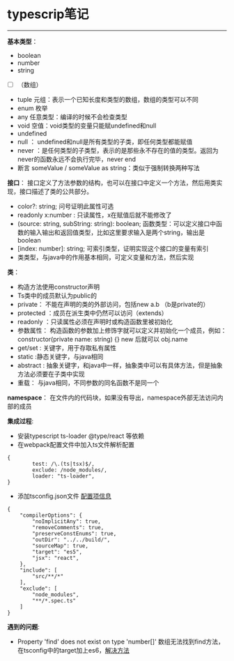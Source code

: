 # **typescrip笔记**

-----
**基本类型**：
- boolean
- number
- string
-  [  ]  （数组）
- tuple 元组：表示一个已知长度和类型的数组，数组的类型可以不同
- enum 枚举
- any 任意类型：编译的时候不会检查类型
- void 空值：void类型的变量只能赋undefined和null
- undefined
- null ： undefined和null是所有类型的子类，即任何类型都能赋值
- never ：是任何类型的子类型，表示的是那些永不存在的值的类型。返回为never的函数永远不会执行完毕，never end
- 断言 <string>someValue / someValue as string：类似于强制转换两种写法

**接口**：
    接口定义了方法参数的结构，也可以在接口中定义一个方法，然后用类实现，接口描述了类的公共部分。
- color?: string;  问号证明此属性可选
- readonly x:number : 只读属性，x在赋值后就不能修改了
- (source: string, subString: string): boolean; 函数类型：可以定义接口中函数的输入输出和返回值类型，比如这里要求输入是两个string，输出是boolean
- [index: number]: string; 可索引类型，证明实现这个接口的变量有索引
- 类类型，与java中的作用基本相同，可定义变量和方法，然后实现

**类**：
- 构造方法使用constructor声明
- Ts类中的成员默认为public的
- private： 不能在声明的类的外部访问，包括new a.b （b是private的）
- protected ：成员在派生类中仍然可以访问（extends）
- readonly ：只读属性必须在声明时或构造函数里被初始化
- 参数属性： 构造函数的参数加上修饰字就可以定义并初始化一个成员，例如：constructor(private name: string) {} new 后就可以 obj.name
- get/set : 关键字，用于存取私有属性
- static :静态关键字，与java相同
- abstract : 抽象关键字，和java中一样，抽象类中可以有具体方法，但是抽象方法必须要在子类中实现
- 重载： 与java相同，不同参数的同名函数不是同一个

**namespace**：
在文件内的代码块，如果没有导出，namespace外部无法访问内部的成员

**集成过程**:
- 安装typescript ts-loader @type/react 等依赖
- 在webpack配置文件中加入ts文件解析配置
```
{
        test: /\.(ts|tsx)$/,
        exclude: /node_modules/,
        loader: "ts-loader",
}
```
- 添加tsconfig.json文件 [配置项信息](https://www.tslang.cn/docs/handbook/compiler-options.html)
```
{
    "compilerOptions": {
        "noImplicitAny": true,
        "removeComments": true,
        "preserveConstEnums": true,
        "outDir": "../../build/",
        "sourceMap": true,
        "target": "es5",
        "jsx": "react",
    },
    "include": [
        "src/**/*"
    ],
    "exclude": [
        "node_modules",
        "**/*.spec.ts"
    ]
}
```

**遇到的问题**:
- Property 'find' does not exist on type 'number[]' 数组无法找到find方法，在tsconfig中的target加上es6，[解决方法](https://github.com/Microsoft/TypeScript/issues/6945)